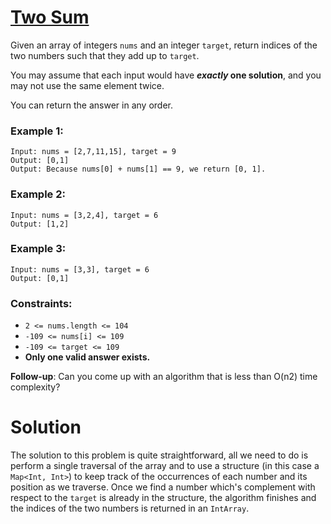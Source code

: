 # [Two Sum](https://leetcode.com/explore/challenge/card/august-leetcoding-challenge-2021/613/week-1-august-1st-august-7th/3836/)

Given an array of integers `nums` and an integer `target`, return indices of the two numbers such that they add up to `target`.

You may assume that each input would have ***exactly* one solution**, and you may not use the same element twice.

You can return the answer in any order.

 
### Example 1:
```
Input: nums = [2,7,11,15], target = 9
Output: [0,1]
Output: Because nums[0] + nums[1] == 9, we return [0, 1].
```

### Example 2:
```
Input: nums = [3,2,4], target = 6
Output: [1,2]
```

### Example 3:
```
Input: nums = [3,3], target = 6
Output: [0,1]
```

### Constraints:

- `2 <= nums.length <= 104`
- `-109 <= nums[i] <= 109`
- `-109 <= target <= 109`
- **Only one valid answer exists.**
 
**Follow-up**: Can you come up with an algorithm that is less than O(n2) time complexity?

# Solution

The solution to this problem is quite straightforward, all we need to do is perform a single traversal of the array and to use a structure (in this case a `Map<Int, Int>`) to keep track of the occurrences of each number and its position as we traverse. Once we find a number which's complement with respect to the `target` is already in the structure, the algorithm finishes and the indices of the two numbers is returned in an `IntArray`.